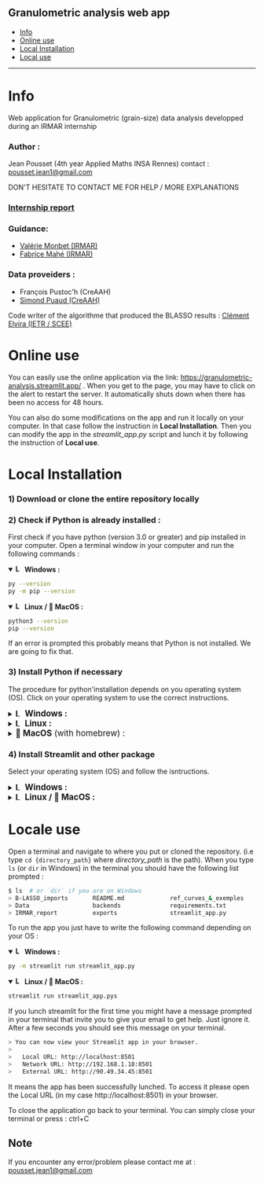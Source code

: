 Granulometric analysis web app
---
- [Info](#Info)
- [Online use](#Online-use)
- [Local Installation](#Installation)
- [Local use](#Locale-use)
---

# Info 

Web application for Granulometric (grain-size) data analysis developped during an IRMAR internship


### Author :
Jean Pousset (4th year Applied Maths INSA Rennes)  contact : [pousset.jean1@gmail.com](pousset.jean1@gmail.com)

DON'T HESITATE TO CONTACT ME FOR HELP / MORE EXPLANATIONS

### [Internship report](IRMAR_report/Rapport_IRMAR_décomposition_courbe_granulométriques_Jean_POUSSET.pdf)
### Guidance:
- [Valérie Monbet (IRMAR)](https://perso.univ-rennes1.fr/valerie.monbet/)
- [Fabrice Mahé (IRMAR)](https://perso.univ-rennes1.fr/fabrice.mahe/)

### Data proveiders :
- François Pustoc'h (CreAAH)
- [Simond Puaud (CreAAH)](https://creaah.cnrs.fr/team/puaud-simon-1/) 

Code writer of the algorithme that produced the BLASSO results : [Clément Elvira (IETR / SCEE)](https://c-elvira.github.io/)

# Online use

You can easily use the online application via the link: https://granulometric-analysis.streamlit.app/ . 
When you get to the page, you may have to click on the alert to restart the server. It automatically shuts down when there has been no access for 48 hours.


You can also do some modifications on the app and run it locally on your computer. In that case follow the instruction in **Local Installation**. Then you can modify the app in the *streamlit_app.py* script and lunch it by following the instruction of **Local use**.


# Local Installation

### 1) Download or clone the entire repository locally

### 2) Check if Python is already installed :

First check if you have python (version 3.0 or greater) and pip installed in your computer. Open a terminal window in your computer and run the following commands :

<details open>
  <summary><strong> <img src="https://upload.wikimedia.org/wikipedia/commons/thumb/4/48/Windows_logo_-_2012_%28dark_blue%29.svg/1920px-Windows_logo_-_2012_%28dark_blue%29.svg.png" alt="Logo Windows" width="15"> Windows :</strong></summary>

  ```bash
py --version
py -m pip --version
  ```
</details>
<details open>
  <summary><strong><img src="https://upload.wikimedia.org/wikipedia/commons/3/35/Tux.svg" alt="Logo Linux" width="15"> Linux /  MacOS :</strong></summary>

  ```bash
python3 --version
pip --version
  ```
</details>

If an error is prompted this probably means that Python is not installed. We are going to fix that.

### 3) Install Python if necessary

The procedure for python'installation depends on you operating system (OS). Click on your operating system to use the correct instructions.
<details>
  <summary><big><strong><img src="https://upload.wikimedia.org/wikipedia/commons/thumb/4/48/Windows_logo_-_2012_%28dark_blue%29.svg/1920px-Windows_logo_-_2012_%28dark_blue%29.svg.png" alt="Logo Windows" width="15"> Windows :</strong></big></summary>

Go on [official python installation page](https://www.python.org/downloads/) and follow instruction to install it on Windows.

</details>

<details>
  <summary><big><strong><img src="https://upload.wikimedia.org/wikipedia/commons/3/35/Tux.svg" alt="Logo Linux" width="15"> Linux :</strong></big></summary>

  Open a terminal and run the following commands:
  
  ```bash
sudo apt update
sudo apt install python3
sudo apt install python3-pip
  ```
</details>


<details>
  <summary><big><strong> MacOS</strong> (with homebrew) :</big></summary>

  *If needed, you can find the installation documentation for homebrew [here](https://brew.sh/).*  
  Open a terminal and run the following commands:
  
  ```bash
brew update
brew install python
  ```

  If you don't want to use homebrew you can install python directly on the [official python installation page](https://www.python.org/downloads/)
</details>


### 4) Install Streamlit and other package

Select your operating system (OS) and follow the isntructions.

<details>
  <summary><big><strong> <img src="https://upload.wikimedia.org/wikipedia/commons/thumb/4/48/Windows_logo_-_2012_%28dark_blue%29.svg/1920px-Windows_logo_-_2012_%28dark_blue%29.svg.png" alt="Logo Windows" width="15"> Windows :</strong></big></summary>

  First you need to install streamlit (package to lunch web application in python). Open a terminal window and run this command :
  ```bash
py -m pip install streamlit
  ```
  If the installation is successfull, the following command returns information about streamlit installation.
  ```bash
py -m streamlit --version
  ```

Then install the other packages/dependancies with the following command (in the project repertory):
```bash
py -m pip install -r requirements.txt
```

You can also do it manually with :
```bash
py -m pip install numpy
py -m pip install pandas
py -m pip install scikit-learn
py -m pip install plotly
py -m pip install openpyxl
```
</details>



<details>
  <summary><big><strong> <img src="https://upload.wikimedia.org/wikipedia/commons/3/35/Tux.svg" alt="Logo Linux" width="15"> Linux /  MacOS :</strong></big></summary>

  First you need to install streamlit (package to lunch web application in python). Open a terminal window and run this command :
```bash
pip install streamlit
```
If it doesn't work try with `pip3` instead of `pip`. Verify the installation with :
```bash
streamlit --version
```

Then install the other packages/dependancies with the following command (in the project repertory):
```bash
pip install -r requirements.txt
```

You can also do it manually with :
```bash
pip install numpy
pip install pandas
pip install scikit-learn
pip install plotly
pip install openpyxl
```
</details>




# Locale use

Open a terminal and navigate to where you put or cloned the repository. (i.e type `cd {directory_path}` where *directory_path* is the path). When you type `ls` (or `dir` in Windows) in the terminal you should have the following list prompted :

```bash
$ ls  # or `dir` if you are on Windows 
> B-LASSO_imports       README.md             ref_curves_&_exemples
> Data                  backends              requirements.txt
> IRMAR_report          exports               streamlit_app.py
```

To run the app you just have to write the following command depending on your OS :
<details open>
  <summary><strong> <img src="https://upload.wikimedia.org/wikipedia/commons/thumb/4/48/Windows_logo_-_2012_%28dark_blue%29.svg/1920px-Windows_logo_-_2012_%28dark_blue%29.svg.png" alt="Logo Windows" width="15"> Windows :</strong></summary>

  ```bash
py -m streamlit run streamlit_app.py
  ```
</details>
<details open>
  <summary><strong><img src="https://upload.wikimedia.org/wikipedia/commons/3/35/Tux.svg" alt="Logo Linux" width="15"> Linux /  MacOS :</strong></summary>

  ```bash
streamlit run streamlit_app.pys
  ```
</details>

If you lunch streamlit for the first time you might have a message prompted in your terminal that invite you to give your email to get help. Just ignore it.
After a few seconds you should see this message on your terminal. 

```bash
> You can now view your Streamlit app in your browser.
> 
>   Local URL: http://localhost:8501
>   Network URL: http://192.168.1.18:8501
>   External URL: http://90.49.34.45:8501
```

It means the app has been successfully lunched. To access it please open the Local URL (in my case http://localhost:8501) in your browser. 

To close the application go back to your terminal. You can simply close your terminal or press : ctrl+C  

## Note

If you encounter any error/problem please contact me at : [pousset.jean1@gmail.com](mailto:pousset.jean1@gmail.com)

